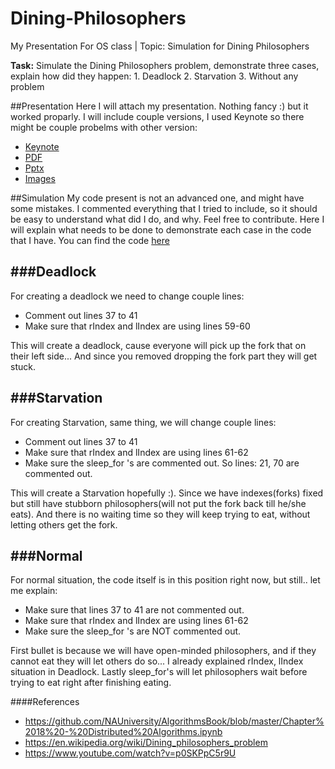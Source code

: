 # Dining-Philosophers
My Presentation For OS class | Topic: Simulation for Dining Philosophers

**Task:** Simulate the Dining Philosophers problem, demonstrate three cases, explain how did they happen:
	1. Deadlock
	2. Starvation
	3. Without any problem

##Presentation
Here I will attach my presentation. Nothing fancy :) but it worked proparly. I will include couple versions, I used Keynote so there might be couple probelms with other version:
- [Keynote](Presentations/DPhilosophers.key)
- [PDF](Presentations/DPhilosophers.pdf)
- [Pptx](Presentations/DPhilosophers.pptx)
- [Images](Presentations/DPhilosophers/)

##Simulation
My code present is not an advanced one, and might have some mistakes. I commented everything that I tried to include, so it should be easy to understand what did I do, and why. Feel free to contribute. Here I will explain what needs to be done to demonstrate each case in the code that I have. You can find the code [here](DiningPhilosophers.cpp)

###Deadlock
---
For creating a deadlock we need to change couple lines:
- Comment out lines 37 to 41
- Make sure that rIndex and lIndex are using lines 59-60

This will create a deadlock, cause everyone will pick up the fork that on their left side... And since you removed dropping the fork part they will get stuck.

###Starvation
---
For creating Starvation, same thing, we will change couple lines:
- Comment out lines 37 to 41
- Make sure that rIndex and lIndex are using lines 61-62
- Make sure the sleep_for 's are commented out. So lines: 21, 70 are commented out.

This will create a Starvation hopefully :). Since we have indexes(forks) fixed but still have stubborn philosophers(will not put the fork back till he/she eats). And there is no waiting time so they will keep trying to eat, without letting others get the fork.

###Normal
---
For normal situation, the code itself is in this position right now, but still.. let me explain:
- Make sure that lines 37 to 41 are not commented out.
- Make sure that rIndex and lIndex are using lines 61-62
- Make sure the sleep_for 's are NOT commented out.

First bullet is because we will have open-minded philosophers, and if they cannot eat they will let others do so... I already explained rIndex, lIndex situation in Deadlock. Lastly sleep_for's will let philosophers wait before trying to eat right after finishing eating.

####References
- https://github.com/NAUniversity/AlgorithmsBook/blob/master/Chapter%2018%20-%20Distributed%20Algorithms.ipynb
- https://en.wikipedia.org/wiki/Dining_philosophers_problem
- https://www.youtube.com/watch?v=p0SKPpC5r9U 